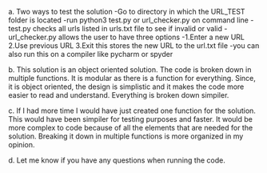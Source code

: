 a. Two ways to test the solution 
-Go to directory in which the URL_TEST folder is located 
-run python3 test.py or url_checker.py on command line 
-test.py checks all urls listed in urls.txt file to see if invalid or valid
-url_checker.py allows the user to have three options 
    -1.Enter a new URL
    2.Use previous URL
    3.Exit
 this stores the new URL to the url.txt file
-you can also run this on a compiler like pycharm or spyder 

b. This solution is an object oriented solution. The code is broken down in multiple functions. It is modular as there is a function for everything.
Since, it is object oriented, the design is simplistic and it makes the code more easier to read and understand. Everything is broken down
simpiler.

c. If I had more time I would have just created one function for the solution. This would have been simpiler for testing purposes and faster. It would
be more complex to code because of all the elements that are needed for the solution. Breaking it down in multiple functions is more organized in my opinion.

d. Let me know if you have any questions when running the code.
